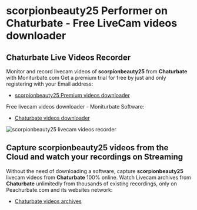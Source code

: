 # scorpionbeauty25 Performer on Chaturbate - Free LiveCam videos downloader

## Chaturbate Live Videos Recorder

Monitor and record livecam videos of **scorpionbeauty25** from **Chaturbate** with Moniturbate.com
Get a premium trial for free by just and only registering with your Email address:
* [scorpionbeauty25 Premium videos downloader](https://moniturbate.com/request-demo-licence-key.html)

Free livecam videos downloader - Moniturbate Software:
* [Chaturbate videos downloader](https://moniturbate.com/moniturbate-download-software.html)

![scorpionbeauty25 livecam videos recorder](https://peachurnet.com/templates/moniturbate-software.png)


## Capture scorpionbeauty25 videos from the Cloud and watch your recordings on Streaming

Without the need of downloading a software, capture **scorpionbeauty25** livecam videos from **Chaturbate** 100% online.
Watch Livecam archives from **Chaturbate** unlimitedly from thousands of existing recordings, only on Peachurbate.com and its websites network:
* [Chaturbate videos archives](https://peachurnet.com/)